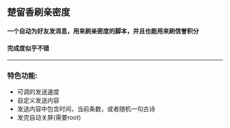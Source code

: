 ## 楚留香刷亲密度
#### 一个自动为好友发消息，用来刷亲密度的脚本，并且也能用来刷信誉积分
#### 完成度似乎不错
****************
### 特色功能:
+ 可调的发送速度
+ 自定义发送内容
+ 发送内容中包含时间，当前条数，或者随机一句古诗
+ 发完自动关屏(需要root)
